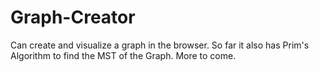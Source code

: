 # Graph-Creator
Can create and visualize a graph in the browser. So far it also has Prim's Algorithm to find the MST of the Graph. More to come.
